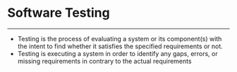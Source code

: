 # Software Testing
------------------------
- Testing is the process of evaluating a system or its component(s) with the intent to find whether it satisfies the specified
requirements or not.
- Testing is executing a system in order to identify any gaps, errors, or missing requirements in contrary to the actual requirements
 

 